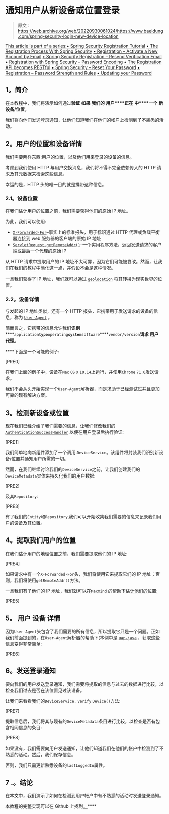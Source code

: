 # 通知用户从新设备或位置登录

> 原文：<https://web.archive.org/web/20220930061024/https://www.baeldung.com/spring-security-login-new-device-location>

[This article is part of a series:](javascript:void(0);)[• Spring Security Registration Tutorial](/web/20220626205221/https://www.baeldung.com/spring-security-registration)
[• The Registration Process With Spring Security](/web/20220626205221/https://www.baeldung.com/registration-with-spring-mvc-and-spring-security)
[• Registration – Activate a New Account by Email](/web/20220626205221/https://www.baeldung.com/registration-verify-user-by-email)
[• Spring Security Registration – Resend Verification Email](/web/20220626205221/https://www.baeldung.com/spring-security-registration-verification-email)
[• Registration with Spring Security – Password Encoding](/web/20220626205221/https://www.baeldung.com/spring-security-registration-password-encoding-bcrypt)
[• The Registration API becomes RESTful](/web/20220626205221/https://www.baeldung.com/registration-restful-api)
[• Spring Security – Reset Your Password](/web/20220626205221/https://www.baeldung.com/spring-security-registration-i-forgot-my-password)
[• Registration – Password Strength and Rules](/web/20220626205221/https://www.baeldung.com/registration-password-strength-and-rules)
[• Updating your Password](/web/20220626205221/https://www.baeldung.com/updating-your-password/)

## **1。简介**

在本教程中，我们将演示如何通过**验证** **如果** **我们的** **用户****正在** **中****一个** **新** **设备/位置**。

我们将向他们发送登录通知，让他们知道我们在他们的帐户上检测到了不熟悉的活动。

## **2。用户的位置和设备详情**

我们需要两样东西:用户的位置，以及他们用来登录的设备的信息。

考虑到我们使用 HTTP 与用户交换消息，我们将不得不完全依赖传入的 HTTP 请求及其元数据来检索这些信息。

幸运的是，HTTP 头的唯一目的就是携带这种信息。

### **2.1。设备位置**

在我们估计用户的位置之前，我们需要获得他们的原始 IP 地址。

为此，我们可以使用:

*   [`X-Forwarded-For`](https://web.archive.org/web/20220626205221/https://developer.mozilla.org/en-US/docs/Web/HTTP/Headers/X-Forwarded-For)–事实上的标准报头，用于标识通过 HTTP 代理或负载平衡器连接到 web 服务器的客户端的原始 IP 地址
*   [`ServletRequest.getRemoteAddr()`](https://web.archive.org/web/20220626205221/https://docs.oracle.com/javaee/6/api/javax/servlet/ServletRequest.html#getRemoteAddr())–一个实用程序方法，返回发送请求的客户端或最后一个代理的原始 IP

从 HTTP 请求中提取用户的 IP 地址不太可靠，因为它们可能被篡改。然而，让我们在我们的教程中简化这一点，并假设不会是这种情况。

一旦我们获得了 IP 地址，我们就可以通过 [`geolocation`](https://web.archive.org/web/20220626205221/https://en.wikipedia.org/wiki/Geolocation) 将其转换为现实世界的位置。

### **2.2。设备详情**

与发起的 IP 地址类似，还有一个 HTTP 报头，它携带用于发送请求的设备的信息，称为 [`User-Agent`](https://web.archive.org/web/20220626205221/https://developer.mozilla.org/en-US/docs/Web/HTTP/Headers/User-Agent) 。

简而言之，它携带的信息允许我们**识别******`application`****`type`****`operating`****`system`****`software`****`vendor/version`********请求** **用户** **代理**。******

 ****下面是一个可能的例子:

[PRE0]

在我们上面的例子中，设备在`Mac` `OS` `X` `10.14`上运行，并使用`Chrome` `71.0`发送请求。

我们不会从头开始实现一个`User-Agent`解析器，而是求助于已经测试过并且更加可靠的现有解决方案。

## **3。检测新设备或位置**

现在我们已经介绍了我们需要的信息，让我们修改我们的 [`AuthenticationSuccessHandler`](/web/20220626205221/https://www.baeldung.com/spring_redirect_after_login) 以便在用户登录后执行验证:

[PRE1]

我们简单地向新组件添加了一个调用:`DeviceService`。该组件将封装我们识别新设备/位置并通知用户所需的一切。

然而，在我们继续讨论我们的`DeviceService`之前，让我们创建我们的`DeviceMetadata`实体来持久化我们的用户数据:

[PRE2]

及其`Repository`:

[PRE3]

有了我们的`Entity`和`Repository`,我们可以开始收集我们需要的信息来记录我们用户的设备及其位置。

## **4。提取我们用户的位置**

在我们估计用户的地理位置之前，我们需要提取他们的 IP 地址:

[PRE4]

如果请求中有一个`X-Forwarded-For`头，我们将使用它来提取它们的 IP 地址；否则，我们将使用`getRemoteAddr()`方法。

一旦我们有了他们的 IP 地址，我们就可以在`Maxmind` 的帮助下[估计他们的位置:](/web/20220626205221/https://www.baeldung.com/geolocation-by-ip-with-maxmind)

[PRE5]

## **5。** **用户** **设备** **详情**

因为`User-Agent`头包含了我们需要的所有信息，所以提取它只是一个问题。正如我们前面提到的，在`User-Agent`解析器的帮助下(本例中是 [`uap-java`](https://web.archive.org/web/20220626205221/https://search.maven.org/search?q=g:com.github.ua-parser%20AND%20a:uap-java) ，获取这些信息变得非常简单:

[PRE6]

## **6。发送登录通知**

要向我们的用户发送登录通知，我们需要将提取的信息与过去的数据进行比较，以检查我们过去是否在该位置见过该设备。

让我们来看看我们的`DeviceService.` `verify` `Device()`方法:

[PRE7]

提取信息后，我们将其与现有的`DeviceMetadata`条目进行比较，以检查是否有包含相同信息的条目:

[PRE8]

如果没有，我们需要向用户发送通知，让他们知道我们在他们的帐户中检测到了不熟悉的活动。然后，我们保存信息。

否则，我们只需更新熟悉设备的`lastLoggedIn`属性。

## 7 .**。结论**

在本文中，我们演示了如何在检测到用户帐户中有不熟悉的活动时发送登录通知。

本教程的完整实现可以在 Github 上找到[。](https://web.archive.org/web/20220626205221/https://github.com/Baeldung/spring-security-registration/)****
